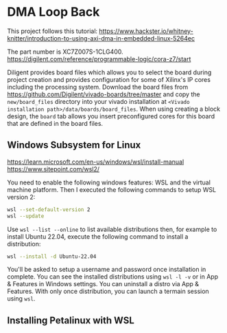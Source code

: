 # DMA Loop Back

This project follows this tutorial:
<https://www.hackster.io/whitney-knitter/introduction-to-using-axi-dma-in-embedded-linux-5264ec>

The part number is XC7Z007S-1CLG400. <https://digilent.com/reference/programmable-logic/cora-z7/start>

Diligent provides board files which allows you to select the board during project creation and provides configuration
for some of Xilinx's IP cores including the processing system. Download the board files from 
<https://github.com/Digilent/vivado-boards/tree/master> and copy the `new/board_files` directory into your 
vivado installation at `<Vivado installation path>/data/boards/board_files`. When using creating a block design, the 
`board` tab allows you insert preconfigured cores for this board that are defined in the board files.

## Windows Subsystem for Linux

<https://learn.microsoft.com/en-us/windows/wsl/install-manual>
<https://www.sitepoint.com/wsl2/>

You need to enable the following windows features: WSL and the virtual machine platform. Then I executed the following
commands to setup WSL version 2:

```bash
wsl --set-default-version 2
wsl --update
```

Use `wsl --list --online` to list available distributions then, for example to install Ubuntu 22.04, execute the 
following command to install a distribution:

```bash
wsl --install -d Ubuntu-22.04
```

You'll be asked to setup a username and password once installation in complete. You can see the installed distributions 
using `wsl -l -v` or in App & Features in Windows settings. You can uninstall a distro via App & Features. With only 
once distribution, you can launch a termain session using `wsl`.

## Installing Petalinux with WSL

